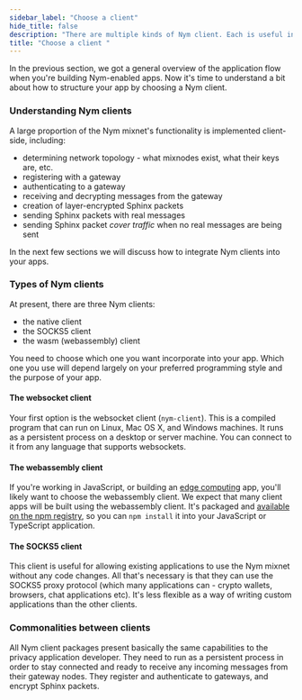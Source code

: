 ```yaml
---
sidebar_label: "Choose a client"
hide_title: false
description: "There are multiple kinds of Nym client. Each is useful in different situations. Here's how to choose."
title: "Choose a client "
---
```


 

In the previous section, we got a general overview of the application flow when you're building Nym-enabled apps. Now it's time to understand a bit about how to structure your app by choosing a Nym client.

### Understanding Nym clients

A large proportion of the Nym mixnet's functionality is implemented client-side, including:

* determining network topology - what mixnodes exist, what their keys are, etc.
* registering with a gateway
* authenticating to a gateway
* receiving and decrypting messages from the gateway
* creation of layer-encrypted Sphinx packets
* sending Sphinx packets with real messages
* sending Sphinx packet _cover traffic_ when no real messages are being sent

In the next few sections we will discuss how to integrate Nym clients into your apps.

### Types of Nym clients

At present, there are three Nym clients:

- the native client
- the SOCKS5 client
- the wasm (webassembly) client

You need to choose which one you want incorporate into your app. Which one you use will depend largely on your preferred programming style and the purpose of your app.

#### The websocket client

Your first option is the websocket client (`nym-client`). This is a compiled program that can run on Linux, Mac OS X, and Windows machines. It runs as a persistent process on a desktop or server machine. You can connect to it from any language that supports websockets.

#### The webassembly client

If you're working in JavaScript, or building an [edge computing](https://en.wikipedia.org/wiki/Edge_computing) app, you'll likely want to choose the webassembly client. We expect that many client apps will be built using the webassembly client. It's packaged and [available on the npm registry](https://www.npmjs.com/package/@nymproject/nym-client-wasm), so you can `npm install` it into your JavaScript or TypeScript application.

#### The SOCKS5 client

This client is useful for allowing existing applications to use the Nym mixnet without any code changes. All that's necessary is that they can use the SOCKS5 proxy protocol (which many applications can - crypto wallets, browsers, chat applications etc). It's less flexible as a way of writing custom applications than the other clients.

### Commonalities between clients

All Nym client packages present basically the same capabilities to the privacy application developer. They need to run as a persistent process in order to stay connected and ready to receive any incoming messages from their gateway nodes. They register and authenticate to gateways, and encrypt Sphinx packets.
